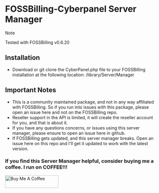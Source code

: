 # FOSSBilling-Cyberpanel Server Manager

> [!NOTE]  
> Tested with FOSSBilling v0.6.20
> 

## Installation

- Download or git clone the CyberPanel.php file to your FOSSBilling installation at the following location: /library/Server/Manager

## Important Notes

- This is a community maintained package, and not in any way affiliated with FOSSBilling.  So if you run into issues with this package, please open an issue here and not on the FOSSBilling repo. 
- Reseller support in the API is limited, it will create the reseller account for you, and that is about it.
- If you have any questions concerns, or issues using this server manager, please ensure to open an issue here in github. 
- If FOSSBilling gets updated, and this server manager breaks.  Open an issue here on this repo and I'll get it updated to work with the latest version.


### If you find this Server Manager helpful, consider buying me a coffee. I run on COFFEE!!!
 <a href="https://www.buymeacoffee.com/jsonkenyon" target="_blank"><img src="https://cdn.buymeacoffee.com/buttons/default-orange.png" alt="Buy Me A Coffee" height="41" width="174"></a>


